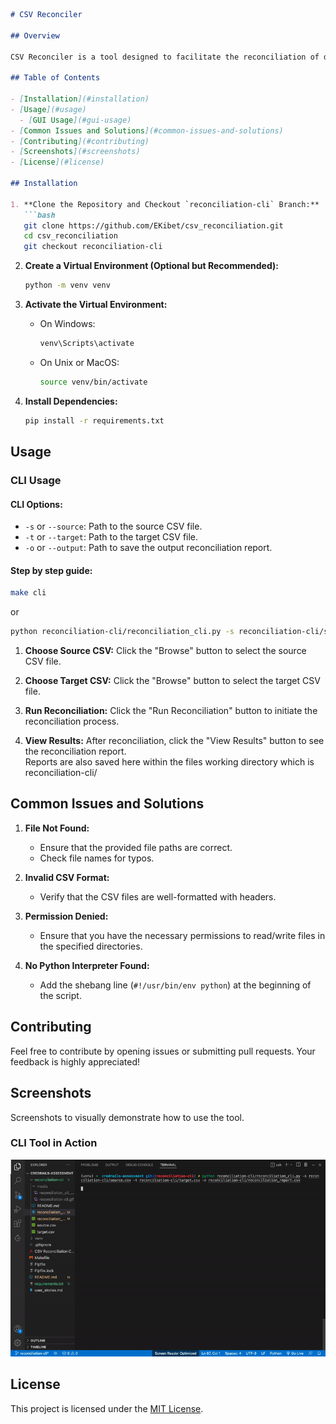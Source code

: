 ```markdown
# CSV Reconciler

## Overview

CSV Reconciler is a tool designed to facilitate the reconciliation of data between two CSV files. This tool is available both as a Command Line Interface (CLI) and as a Graphical User Interface (GUI).

## Table of Contents

- [Installation](#installation)
- [Usage](#usage)
  - [GUI Usage](#gui-usage)
- [Common Issues and Solutions](#common-issues-and-solutions)
- [Contributing](#contributing)
- [Screenshots](#screenshots)
- [License](#license)

## Installation

1. **Clone the Repository and Checkout `reconciliation-cli` Branch:**
   ```bash
   git clone https://github.com/EKibet/csv_reconciliation.git
   cd csv_reconciliation
   git checkout reconciliation-cli
   ```

2. **Create a Virtual Environment (Optional but Recommended):**
   ```bash
   python -m venv venv
   ```

3. **Activate the Virtual Environment:**
   - On Windows:
     ```bash
     venv\Scripts\activate
     ```
   - On Unix or MacOS:
     ```bash
     source venv/bin/activate
     ```

4. **Install Dependencies:**
   ```bash
   pip install -r requirements.txt
   ```

## Usage

### CLI Usage
#### CLI Options:

- `-s` or `--source`: Path to the source CSV file.
- `-t` or `--target`: Path to the target CSV file.
- `-o` or `--output`: Path to save the output reconciliation report.

#### Step by step guide:
```bash
make cli
```
or  
```bash
python reconciliation-cli/reconciliation_cli.py -s reconciliation-cli/source.csv -t reconciliation-cli/target.csv -o reconciliation-cli/reconciliation_report.csv
```

1. **Choose Source CSV:**
   Click the "Browse" button to select the source CSV file.

2. **Choose Target CSV:**
   Click the "Browse" button to select the target CSV file.

3. **Run Reconciliation:**
   Click the "Run Reconciliation" button to initiate the reconciliation process.

4. **View Results:**
   After reconciliation, click the "View Results" button to see the reconciliation report.  
   Reports are also saved here within the files working directory which is reconciliation-cli/

## Common Issues and Solutions

1. **File Not Found:**
   - Ensure that the provided file paths are correct.
   - Check file names for typos.

2. **Invalid CSV Format:**
   - Verify that the CSV files are well-formatted with headers.

3. **Permission Denied:**
   - Ensure that you have the necessary permissions to read/write files in the specified directories.

4. **No Python Interpreter Found:**
   - Add the shebang line (`#!/usr/bin/env python`) at the beginning of the script.

## Contributing

Feel free to contribute by opening issues or submitting pull requests. Your feedback is highly appreciated!

## Screenshots

Screenshots to visually demonstrate how to use the tool.

### CLI Tool in Action

![CLI Tool](/media/reconciliation-tool-inaction.gif)

## License

This project is licensed under the [MIT License](LICENSE).
```
